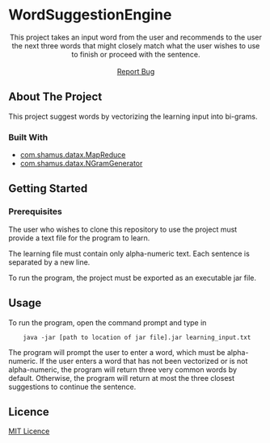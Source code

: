 # WordSuggestionEngine

  <p align="center">
    This project takes an input word from the user and recommends to the user the next three words
    that might closely match what the user wishes to use to finish or proceed with the sentence.
    <br />
    <br />
    <a href="https://github.com/github_username/repo/issues">Report Bug</a>    
  </p>


## About The Project
This project suggest words by vectorizing the learning input into bi-grams.

### Built With
* [com.shamus.datax.MapReduce](https://github.com/davidstevenrose/WordSuggestionEngine/tree/master/src/com/company/datax)
* [com.shamus.datax.NGramGenerator](https://github.com/davidstevenrose/WordSuggestionEngine/tree/master/src/com/company/datax)

## Getting Started

### Prerequisites
The user who wishes to clone this repository to use the project must provide a text file for 
the program to learn.

The learning file must contain only alpha-numeric text. Each sentence is separated by a new line.

To run the program, the project must be exported as an executable jar file.

## Usage
To run the program, open the command prompt and type in
~~~
    java -jar [path to location of jar file].jar learning_input.txt
~~~

The program will prompt the user to enter a word, which must be alpha-numeric.
If the user enters a word that has not been vectorized or is not alpha-numeric,
the program will return three very common words by default. Otherwise, the 
program will return at most the three closest suggestions to continue the sentence. 

## Licence
[MIT Licence](https://github.com/davidstevenrose/WordSuggestionEngine/blob/master/LICENSE)
